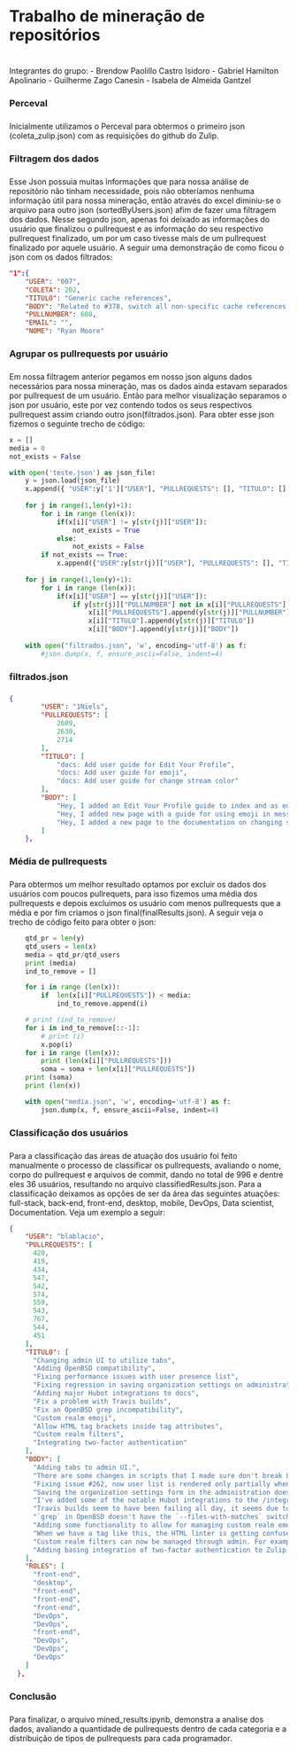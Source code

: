 # Trabalho de mineração de repositórios <h1>

Integrantes do grupo:
    - Brendow Paolillo Castro Isidoro
    - Gabriel Hamilton Apolinario
    - Guilherme Zago Canesin
    - Isabela de Almeida Gantzel

### Perceval <h3>
Inicialmente utilizamos o Perceval para obtermos o primeiro json (coleta_zulip.json) com as requisições do github do Zulip. 

### Filtragem dos dados <h3>
Esse Json possuia muitas informações que para nossa análise de repositório não tinham necessidade, pois não obteríamos nenhuma informação útil para nossa mineração, então através do excel diminiu-se o arquivo para outro json (sortedByUsers.json) afim de fazer uma filtragem dos dados. Nesse segundo json, apenas foi deixado as informações do usuário que finalizou o pullrequest e as informação do seu respectivo pullrequest finalizado, um por um caso tivesse mais de um pullrequest finalizado por aquele usuário. A seguir uma demonstração de como ficou o json com os dados filtrados:

```json
"1":{
    "USER": "007",
    "COLETA": 202,
    "TITULO": "Generic cache references",
    "BODY": "Related to #378, switch all non-specific cache references to generic `remote_cache` instead of `memcached`.\n\nWould have just switched `\\w*memcached\\w*` to `\\w*cache\\w*`, but there are a few functions / variables where they would overlap and might cause problems.\n\nThere are still a ton of references to memcached throughout the code, but **hopefully** those are all actual memcached references, and some will stay even if the backing store is changed (e.g. [zerver/lib/cache.py `cache`](https://github.com/zulip/zulip/blob/master/zerver/lib/cache.py#L218)).",
    "PULLNUMBER": 608,
    "EMAIL": "",
    "NOME": "Ryan Moore"
```

### Agrupar os pullrequests por usuário <h3>
Em nossa filtragem anterior pegamos em nosso json alguns dados necessários para nossa mineração, mas os dados ainda estavam separados por pullrequest de um usuário. Então para melhor visualização separamos o json por usuário, este por vez contendo todos os seus respectivos pullrequest assim criando outro json(filtrados.json). Para obter esse json fizemos o seguinte trecho de código:

```python
x = []
media = 0
not_exists = False  

with open('teste.json') as json_file:
    y = json.load(json_file)
    x.append({ "USER":y['1']["USER"], "PULLREQUESTS": [], "TITULO": [], "BODY": [] })
    
    for j in range(1,len(y)+1):
        for i in range (len(x)):
            if(x[i]["USER"] != y[str(j)]["USER"]):
                not_exists = True
            else:
                not_exists = False
        if not_exists == True:
            x.append({"USER":y[str(j)]["USER"], "PULLREQUESTS": [], "TITULO": [], "BODY": [] })
    
    for j in range(1,len(y)+1):
        for i in range (len(x)):
            if(x[i]["USER"] == y[str(j)]["USER"]):
                if y[str(j)]["PULLNUMBER"] not in x[i]["PULLREQUESTS"]:
                    x[i]["PULLREQUESTS"].append(y[str(j)]["PULLNUMBER"])
                    x[i]["TITULO"].append(y[str(j)]["TITULO"])
                    x[i]["BODY"].append(y[str(j)]["BODY"])
    
    with open("filtrados.json", 'w', encoding='utf-8') as f:
        #json.dump(x, f, ensure_ascii=False, indent=4)
 ```

### filtrados.json <h3>

```json
{
        "USER": "1Niels",
        "PULLREQUESTS": [
            2609,
            2630,
            2714
        ],
        "TITULO": [
            "docs: Add user guide for Edit Your Profile",
            "docs: Add user guide for emoji",
            "docs: Add user guide for change stream color"
        ],
        "BODY": [
            "Hey, I added an Edit Your Profile guide to index and as edit-profile.md, furthermore uploaded two screenshots for the guide. This was part of task type A for creating documentation for the **Edit Your Profile** feature. Thanks!",
            "Hey, I added new page with a guide for using emoji in messages and removed the section about emoji from the index. Furthermore I fixed the links for:\n\n- Create a stream\n- Streams and private messages\n- signing out\n- message formatting\n\nThanks!",
            "Hey, I added a new page to the documentation on changing stream colors. I'd appreciate any comments or suggestions. Thanks!"
        ]
    },
```

### Média de pullrequests <h3>
Para obtermos um melhor resultado optamos por excluir os dados dos usuários com poucos pullrequets, para isso fizemos uma média dos pullrequests e depois excluimos os usuário com menos pullrequests que a média e por fim criamos o json final(finalResults.json). A seguir veja o trecho de código feito para obter o json:

```python
    qtd_pr = len(y)
    qtd_users = len(x)
    media = qtd_pr/qtd_users
    print (media)
    ind_to_remove = []   

    for i in range (len(x)):
        if  len(x[i]["PULLREQUESTS"]) < media:
            ind_to_remove.append(i) 

    # print (ind_to_remove)
    for i in ind_to_remove[::-1]:
        # print (i)
        x.pop(i)
    for i in range (len(x)):
        print (len(x[i]["PULLREQUESTS"]))
        soma = soma + len(x[i]["PULLREQUESTS"])
    print (soma)
    print (len(x))

    with open("media.json", 'w', encoding='utf-8') as f:
        json.dump(x, f, ensure_ascii=False, indent=4)
 ```

 ### Classificação dos usuários <h3>
 Para a classificação das áreas de atuação dos usuário foi feito manualmente o processo de classificar os pullrequests, avaliando o nome, corpo do pullrequest e arquivos de commit, dando no total de 996 e dentre eles 36 usuários, resultando no arquivo classifiedResults.json. Para a classificação deixamos as opções de ser da área das seguintes atuações: full-stack, back-end, front-end, desktop, mobile, DevOps, Data scientist, Documentation. Veja um exemplo a seguir:

```json
{
    "USER": "blablacio",
    "PULLREQUESTS": [
      420,
      419,
      434,
      547,
      542,
      574,
      559,
      543,
      767,
      544,
      451
    ],
    "TITULO": [
      "Changing admin UI to utilize tabs",
      "Adding OpenBSD compatibility",
      "Fixing performance issues with user presence list",
      "Fixing regression in saving organization settings on administration page",
      "Adding major Hubot integrations to docs",
      "Fix a problem with Travis builds",
      "Fix an OpenBSD grep incompatibility",
      "Custom realm emoji",
      "Allow HTML tag brackets inside tag attributes",
      "Custom realm filters",
      "Integrating two-factor authentication"
    ],
    "BODY": [
      "Adding tabs to admin UI.",
      "There are some changes in scripts that I made sure don't break Linux instances, but needs to be tested. Other notable changes that could possibly cause problems are changes in Node and Python requirements.",
      "Fixing issue #262, now user list is rendered only partially when user logs in.",
      "Saving the organization settings form in the administration does not work due to a trivial form name mismatch caused by following revisions: 472898cfc632c771a9fcf239f22d7e0437468b17 and 58aba59e36c8fb6e93ec7d95f6a1e54c5328ccab.",
      "I've added some of the notable Hubot integrations to the /integrations page, so users are aware of them.",
      "Travis builds seem to have been failing all day, it seems due to a redirect when downloading PhantomJS.",
      "`grep` in OpenBSD doesn't have the `--files-with-matches` switch, so we have to use `ggrep` instead.",
      "Adding some functionality to allow for managing custom realm emoji from admin.",
      "When we have a tag like this, the HTML linter is getting confused:\n`<input type=\"text\" id=\"filter_pattern\" name=\"pattern\" placeholder=\"#(?P<id>[0-9]+)\" />`\n\nThis is a small and probably naive fix for the problem at hand: double quotes are counted while scanning the template and if an uneven number of quotes has been recorded before finding a closing bracket \">\", then we just continue the search.",
      "Custom realm filters can now be managed through admin. For example, you can now say that `#([a-z]+)-([0-9]+)` should be expanded to `https://jira.zulip.com/%(pattern)%`, so when you send a message that matches the pattern like `#zul-385`, it gets auto linkified to `https://jira.zulip.com/zul-385`.\n\nI'm still investigating a problem with some patterns that crash the Markdown parser.",
      "Adding basing integration of two-factor authentication to Zulip."
    ],
    "ROLES": [
      "front-end",
      "desktop",
      "front-end",
      "front-end",
      "front-end",
      "DevOps",
      "DevOps",
      "front-end",
      "DevOps",
      "DevOps",
      "DevOps"
    ]
  },
```
### Conclusão <h3>

Para finalizar, o arquivo mined_results.ipynb, demonstra a analise dos dados, avaliando a quantidade de pullrequests dentro de cada categoria e a distribuição de tipos de pullrequests para cada programador.